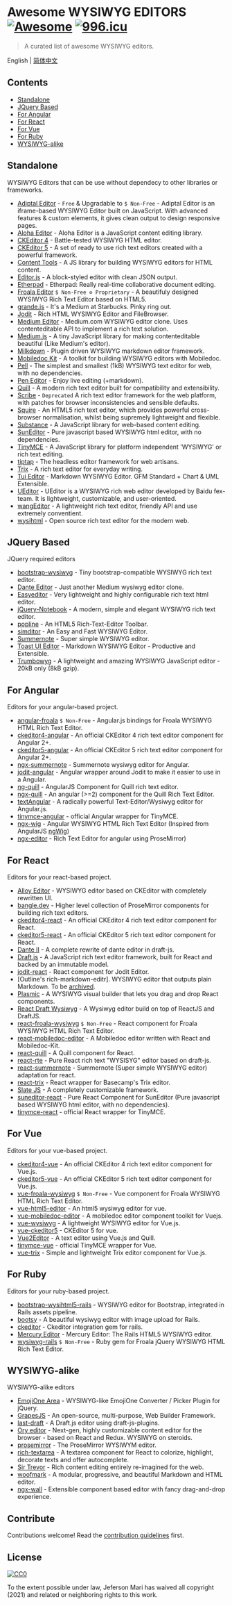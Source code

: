 # Awesome WYSIWYG EDITORS [![Awesome](https://awesome.re/badge-flat2.svg)](https://awesome.re)  [![996.icu](https://img.shields.io/badge/link-996.icu-red.svg)](https://996.icu)

> A curated list of awesome WYSIWYG editors.

English | [简体中文](./readme-zh-CN.md)

## Contents
- [Standalone](#standalone)
- [JQuery Based](#jquery-based)
- [For Angular](#for-angular)
- [For React](#for-react)
- [For Vue](#for-vue)
- [For Ruby](#for-ruby)
- [WYSIWYG-alike](#wysiwyg-alike)

## Standalone

WYSIWYG Editors that can be use without dependecy to other libraries or frameworks.

- [Adiptal Editor](https://github.com/adiptal/adiptal-editor) - `Free` & Upgradable to `$ Non-Free` - Adiptal Editor is an iframe-based WYSIWYG Editor built on JavaScript. With advanced features & custom elements, it gives clean output to design responsive pages.
- [Aloha Editor](https://github.com/alohaeditor/Aloha-Editor) - Aloha Editor is a JavaScript content editing library.
- [CKEditor 4](https://github.com/ckeditor/ckeditor-dev) - Battle-tested WYSIWYG HTML editor.
- [CKEditor 5](https://github.com/ckeditor/ckeditor5) - A set of ready to use rich text editors created with a powerful framework.
- [Content Tools](https://github.com/GetmeUK/ContentTools) - A JS library for building WYSIWYG editors for HTML content.
- [Editor.js](https://github.com/codex-team/editor.js) - A block-styled editor with clean JSON output.
- [Etherpad](https://github.com/ether/etherpad-lite) - Etherpad: Really real-time collaborative document editing.
- [Froala Editor](https://github.com/froala/wysiwyg-editor) `$ Non-Free ⊘ Proprietary` - A beautifuly designed WYSIWYG Rich Text Editor based on HTML5.
- [grande.js](https://github.com/mduvall/grande.js) - It's a Medium at Starbucks. Pinky ring out.
- [Jodit](https://github.com/xdan/jodit) - Rich HTML WYSIWYG Editor and FileBrowser.
- [Medium Editor](https://github.com/yabwe/medium-editor) - Medium.com WYSIWYG editor clone. Uses contenteditable API to implement a rich text solution.
- [Medium.js](https://github.com/jakiestfu/Medium.js) - A tiny JavaScript library for making contenteditable beautiful (Like Medium's editor).
- [Milkdown](https://github.com/Saul-Mirone/milkdown) - Plugin driven WYSIWYG markdown editor framework.
- [Mobiledoc Kit](https://github.com/bustlelabs/mobiledoc-kit) - A toolkit for building WYSIWYG editors with Mobiledoc.
- [Pell](https://github.com/jaredreich/pell) - The simplest and smallest (1kB) WYSIWYG text editor for web, with no dependencies.
- [Pen Editor](https://github.com/sofish/pen) - Enjoy live editing (+markdown).
- [Quill](https://github.com/quilljs/quill) - A modern rich text editor built for compatibility and extensibility.
- [Scribe](https://github.com/guardian/scribe) - `Deprecated` A rich text editor framework for the web platform, with patches for browser inconsistencies and sensible defaults.
- [Squire](https://github.com/neilj/Squire) - An HTML5 rich text editor, which provides powerful cross-browser normalisation, whilst being supremely lightweight and flexible.
- [Substance](https://github.com/substance/substance) - A JavaScript library for web-based content editing.
- [SunEditor](https://github.com/JiHong88/SunEditor) - Pure javascript based WYSIWYG html editor, with no dependencies.
- [TinyMCE](https://github.com/tinymce/tinymce) - A JavaScript library for platform independent 'WYSIWYG' or rich text editing.
- [tiptap](https://github.com/ueberdosis/tiptap) - The headless editor framework for web artisans.
- [Trix](https://github.com/basecamp/trix) - A rich text editor for everyday writing.
- [Tui Editor](http://ui.toast.com/tui-editor) - Markdown WYSIWYG Editor. GFM Standard + Chart & UML Extensible.
- [UEditor](https://github.com/fex-team/ueditor) - UEditor is a WYSIWYG rich web editor developed by Baidu fex-team. It is lightweight, customizable, and user-oriented.
- [wangEditor](https://github.com/wangeditor-team/wangEditor/blob/master/README-en.md) - A lightweight rich text editor, friendly API and use extremely conventient.
- [wysihtml](https://github.com/Voog/wysihtml) - Open source rich text editor for the modern web.

## JQuery Based

JQuery required editors

- [bootstrap-wysiwyg](https://github.com/steveathon/bootstrap-wysiwyg) - Tiny bootstrap-compatible WYSIWYG rich text editor.
- [Dante Editor](https://github.com/michelson/Dante) - Just another Medium wysiwyg editor clone.
- [Easyeditor](https://github.com/im4aLL/easyeditor) - Very lightweight and highly configurable rich text html editor.
- [jQuery-Notebook](https://github.com/raphaelcruzeiro/jquery-notebook) - A modern, simple and elegant WYSIWYG rich text editor.
- [popline](https://github.com/kenshin54/popline) - An HTML5 Rich-Text-Editor Toolbar.
- [simditor](https://github.com/mycolorway/simditor) - An Easy and Fast WYSIWYG Editor.
- [Summernote](https://github.com/summernote/summernote) - Super simple WYSIWYG editor.
- [Toast UI Editor](https://github.com/nhnent/tui.editor) - Markdown WYSIWYG Editor - Productive and Extensible.
- [Trumbowyg](https://github.com/Alex-D/Trumbowyg) - A lightweight and amazing WYSIWYG JavaScript editor - 20kB only (8kB gzip).

## For Angular

Editors for your angular-based project.

- [angular-froala](https://github.com/froala/angular-froala) `$ Non-Free` - Angular.js bindings for Froala WYSIWYG HTML Rich Text Editor. 
- [ckeditor4-angular](https://github.com/ckeditor/ckeditor4-angular) - An official CKEditor 4 rich text editor component for Angular 2+.
- [ckeditor5-angular](https://github.com/ckeditor/ckeditor5-angular) - An official CKEditor 5 rich text editor component for Angular 2+.
- [ngx-summernote](https://github.com/lula/ngx-summernote) - Summernote wysiwyg editor for Angular.
- [jodit-angular](https://github.com/jodit/jodit-angular) - Angular wrapper around Jodit to make it easier to use in a Angular.
- [ng-quill](https://github.com/KillerCodeMonkey/ng-quill) - AngularJS Component for Quill rich text editor.
- [ngx-quill](https://github.com/KillerCodeMonkey/ngx-quill) - An angular (>=2) component for the Quill Rich Text Editor.
- [textAngular](https://github.com/textAngular/textAngular) - A radically powerful Text-Editor/Wysiwyg editor for Angular.js.
- [tinymce-angular](https://github.com/tinymce/tinymce-angular) - official Angular wrapper for TinyMCE.
- [ngx-wig](https://github.com/stevermeister/ngx-wig) - Angular WYSIWYG HTML Rich Text Editor (Inspired from AngularJS [ngWig](https://github.com/stevermeister/ngWig))
- [ngx-editor](https://github.com/sibiraj-s/ngx-editor) - Rich Text Editor for angular using ProseMirror)

## For React

Editors for your react-based project.

- [Alloy Editor](https://github.com/liferay/alloy-editor/) - WYSIWYG editor based on CKEditor with completely rewritten UI.
- [bangle.dev](https://github.com/bangle-io/bangle.dev) - Higher level collection of ProseMirror components for building rich text editors.
- [ckeditor4-react](https://github.com/ckeditor/ckeditor4-react) - An official CKEditor 4 rich text editor component for React.
- [ckeditor5-react](https://github.com/ckeditor/ckeditor5-react) - An official CKEditor 5 rich text editor component for React.
- [Dante II](https://github.com/michelson/dante2) - A complete rewrite of dante editor in draft-js.
- [Draft.js](https://github.com/facebook/draft-js) - A JavaScript rich text editor framework, built for React and backed by an immutable model.
- [jodit-react](https://github.com/jodit/jodit-react) - React component for Jodit Editor.
- [Outline's rich-markdown-editr]. WYSIWYG editor that outputs plain Markdown. To be [archived](https://github.com/outline/rich-markdown-editor/discussions/481).
- [Plasmic](https://github.com/plasmicapp/plasmic) - A WYSIWYG visual builder that lets you drag and drop React components.
- [React Draft Wysiwyg](https://github.com/jpuri/react-draft-wysiwyg) - A Wysiwyg editor build on top of ReactJS and DraftJS.
- [react-froala-wysiwyg](https://github.com/froala/react-froala-wysiwyg) `$ Non-Free` - React component for Froala WYSIWYG HTML Rich Text Editor.
- [react-mobiledoc-editor](https://github.com/upworthy/react-mobiledoc-editor) - A Mobiledoc editor written with React and Mobiledoc-Kit.
- [react-quill](https://github.com/zenoamaro/react-quill) - A Quill component for React.
- [react-rte](https://github.com/sstur/react-rte) - Pure React rich text "WYSISYG" editor based on draft-js.
- [react-summernote](https://github.com/Vnkitaev/react-summernote) - Summernote (Super simple WYSIWYG editor) adaptation for react.
- [react-trix](https://github.com/dstpierre/react-trix) - React wrapper for Basecamp's Trix editor.
- [Slate JS](https://github.com/ianstormtaylor/slate) - A completely customizable framework.
- [suneditor-react](https://github.com/mkhstar/suneditor-react) - Pure React Component for SunEditor (Pure javascript based WYSIWYG html editor, with no dependencies).
- [tinymce-react](https://github.com/tinymce/tinymce-react) - official React wrapper for TinyMCE.

## For Vue

Editors for your vue-based project.

- [ckeditor4-vue](https://github.com/ckeditor/ckeditor4-vue) - An official CKEditor 4 rich text editor component for Vue.js.
- [ckeditor5-vue](https://github.com/ckeditor/ckeditor5-vue) - An official CKEditor 5 rich text editor component for Vue.js.
- [vue-froala-wysiwyg](https://github.com/froala/vue-froala-wysiwyg) `$ Non-Free` - Vue component for Froala WYSIWYG HTML Rich Text Editor.
- [vue-html5-editor](https://github.com/PeakTai/vue-html5-editor) - An html5 wysiwyg editor for vue.
- [vue-mobiledoc-editor](https://github.com/alidcastano/vue-mobiledoc-editor) - A mobiledoc editor component toolkit for Vuejs.
- [vue-wysiwyg](https://github.com/chmln/vue-wysiwyg) - A lightweight WYSIWYG editor for Vue.js.
- [vue-ckeditor5](https://github.com/igorxut/vue-ckeditor5) - CKEditor 5 for vue.
- [Vue2Editor](https://github.com/davidroyer/vue2-editor) - A text editor using Vue.js and Quill.
- [tinymce-vue](https://github.com/tinymce/tinymce-vue) - official TinyMCE wrapper for Vue.
- [vue-trix](https://github.com/hanhdt/vue-trix) - Simple and lightweight Trix editor component for Vue.js.

## For Ruby

Editors for your ruby-based project.

- [bootstrap-wysihtml5-rails](https://github.com/Nerian/bootstrap-wysihtml5-rails) - WYSIWYG editor for Bootstrap, integrated in Rails assets pipeline.
- [bootsy](https://github.com/volmer/bootsy) - A beautiful wysiwyg editor with image upload for Rails.
- [ckeditor](https://github.com/galetahub/ckeditor) - Ckeditor integration gem for rails.
- [Mercury Editor](https://github.com/jejacks0n/mercury/) - Mercury Editor: The Rails HTML5 WYSIWYG editor.
- [wysiwyg-rails](https://github.com/froala/wysiwyg-rails) `$ Non-Free` - Ruby gem for Froala jQuery WYSIWYG HTML Rich Text Editor.

## WYSIWYG-alike

WYSIWYG-alike editors

- [EmojiOne Area](https://github.com/mervick/emojionearea) - WYSIWYG-like EmojiOne Converter / Picker Plugin for jQuery.
- [GrapesJS](https://github.com/artf/grapesjs) - An open-source, multi-purpose, Web Builder Framework.
- [last-draft](https://github.com/vacenz/last-draft) - A Draft.js editor using draft-js-plugins.
- [Ory editor](https://github.com/ory/editor) - Next-gen, highly customizable content editor for the browser - based on React and Redux. WYSIWYG on steroids.
- [prosemirror](https://github.com/ProseMirror/prosemirror) - The ProseMirror WYSIWYM editor.
- [rich-textarea](https://github.com/inokawa/rich-textarea) - A textarea component for React to colorize, highlight, decorate texts and offer autocomplete.
- [Sir Trevor](https://github.com/madebymany/sir-trevor-js) - Rich content editing entirely re-imagined for the web.
- [woofmark](https://github.com/bevacqua/woofmark) - A modular, progressive, and beautiful Markdown and HTML editor.
- [ngx-wall](https://github.com/vm-mishchenko/ngx-wall) - Extensible component based editor with fancy drag-and-drop experience.

## Contribute

Contributions welcome! Read the [contribution guidelines](contributing.md) first.

## License

[![CC0](http://mirrors.creativecommons.org/presskit/buttons/88x31/svg/cc-zero.svg)](http://creativecommons.org/publicdomain/zero/1.0)

To the extent possible under law, Jeferson Mari has waived all copyright (2021) and related or neighboring rights to this work.
